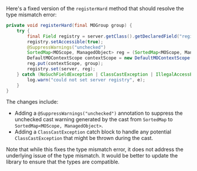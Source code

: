 Here's a fixed version of the `registerHard` method that should resolve the type mismatch error:

```java
private void registerHard(final MOGroup group) {
    try {
        final Field registry = server.getClass().getDeclaredField("registry");
        registry.setAccessible(true);
        @SuppressWarnings("unchecked")
        SortedMap<MOScope, ManagedObject> reg = (SortedMap<MOScope, ManagedObject>) server.getRegistry();
        DefaultMOContextScope contextScope = new DefaultMOContextScope(new OctetString(""), group.getScope());
        reg.put(contextScope, group);
        registry.set(server, reg);
    } catch (NoSuchFieldException | ClassCastException | IllegalAccessException e) {
        log.warn("could not set server registry", e);
    }
}
```

The changes include:

* Adding a `@SuppressWarnings("unchecked")` annotation to suppress the unchecked cast warning generated by the cast from `SortedMap` to `SortedMap<MOScope, ManagedObject>`.
* Adding a `ClassCastException` catch block to handle any potential `ClassCastException` that might be thrown during the cast.

Note that while this fixes the type mismatch error, it does not address the underlying issue of the type mismatch. It would be better to update the library to ensure that the types are compatible.